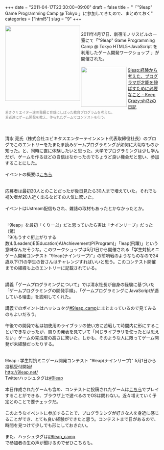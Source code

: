 +++
date = "2011-04-17T23:30:00+09:00"
draft = false
title = "「\"9leap\" Game Programming Camp @ Tokyo 」に参加してきたので、まとめておく"
categories = ["html5"]
slug = "9"
+++

<a href="http://3.bp.blogspot.com/-c-lRXz55CwE/Tasfc9o8K_I/AAAAAAAABJU/D62JwcigNlA/s1600/9leap.png" imageanchor="1" style="margin-left: 1em; margin-right: 1em;"><img align="left" border="0" src="http://3.bp.blogspot.com/-c-lRXz55CwE/Tasfc9o8K_I/AAAAAAAABJU/D62JwcigNlA/s320/9leap.png" alt="" width="245" /></a><br />
2011年4月17日、新宿モノリスビルの一室にて「"9leap" Game Programming Camp @ Tokyo HTML5+JavaScript を利用したゲーム開発ワークショップ 」が開催された。<br />
<br />
<a href="http://d.hatena.ne.jp/shi3z/20110404/1301928677" rel="nofollow" target="_blank"><img align="left" alt="" border="0" class="alignleft" height="130" src="http://capture.heartrails.com/150x130/shadow?http://d.hatena.ne.jp/shi3z/20110404/1301928677" width="150" /></a><a href="http://d.hatena.ne.jp/shi3z/20110404/1301928677" rel="nofollow" target="_blank">9leap:経験から考えた、プログラマが才能を伸ばすために必要なこと - Keep Crazy;shi3zの日記</a><a href="http://b.hatena.ne.jp/entry/http://d.hatena.ne.jp/shi3z/20110404/1301928677" rel="nofollow" target="_blank"><img alt="" border="0" src="http://b.hatena.ne.jp/entry/image/http://d.hatena.ne.jp/shi3z/20110404/1301928677" /></a><br />
<span style="color: grey; font-size: 80%;">若きクリエイター達の発掘と育成にしぼった教育プログラムを考えた。<br />
若者達にゲーム開発を教え、作られたゲームでコンテストを行う。</span><br />
<br />
<strong></strong><br />
<br />
清水 亮氏（株式会社ユビキタスエンターテインメント代表取締役社長）のブログでこのエントリーをたまたま読みゲームプログラミングが如何に大切なものか知った。と、同時に直に体験したいと思った。大学でプログラミングは少し学んだが、ゲームを作るほどの自信はなかったのでちょうど良い機会だと思い、参加することにした。<br />
<br />
イベントの概要は<a href="http://atnd.org/events/14391">こちら</a><br />
<a name="more"></a><br />
<br />
応募者は最初20人とのことだったが後日見たら30人まで増えていた。それでも補欠者が20人近く出るなどその人気に驚いた。<br />
<br />
イベントはUstream配信もされ、雑誌の取材もあったとかなかったとか。<br />
<br />
<br />
「9leap」を最初「くりーぷ」だと思っていたら実は「ナインリープ」だった（驚）<br />
「9(もうすぐ桁上がりする数)L(Leaders)E(Education)A(Achievement)P(Program)」「leap(飛躍)」という意味なんだそうな。このワークショップは5月1日から開催される「学生対抗ミニゲーム開発コンテスト "9leap(ナインリープ)"」の前哨戦のようなものなので24歳以下(?)の学生の皆さんはチャレンジすればいいと思う。このコンテスト開催までの経緯も上のエントリーに記載されている。<br />
<br />
<br />
講義「ゲームプログラミングについて」では清水社長が自身の経験に基づいた「ゲームプログラミングの開発手順」、「ゲームプログラミングにJavaScriptが適している理由」を説明してくれた。<br />
<br />
講義でのポイントはハッシュタグ<a href="http://twitter.com/search?q=%239leap_camp">#9leap_camp</a>にまとまっているので見てみるのもよいだろう。<br />
<br />
午後での開発で私は初使用のライブラリの使い方に苦戦して時間内に形にすることができなかったが、周りの発表を見ていて「同じライブラリを使ったとは思えない」ゲームの完成度の高さに驚いた。しかも、そのような人に限ってゲーム開発が未経験だったりする。<br />
<br />
<br />
9leap : 学生対抗ミニゲーム開発コンテスト "9leap(ナインリープ)" 5月1日から投稿受付開始!<br />
<a href="http://9leap.net/">http://9leap.net/</a><br />
Twitterハッシュタグは<a href="http://twitter.com/search?q=%239leap">#9leap</a><br />
<br />
本日作成されたゲームも含め、コンテストに投稿されたゲームは<a href="http://camp.9leap.net/">こちら</a>でプレイすることができる、ブラウザ上で遊べるのでOSは問わない。近々増えていく予定とのことで要チェックだ。<br />
<br />
このようなイベントに参加することで、プログラミングが好きな人を身近に感じることができ、とても良い経験ができたと思う。コンテストまで日があるので、時間を見つけて少しでも形にしておきたい。<br />
<br />
また、ハッシュタグは<a href="http://twitter.com/search?q=%239leap_camp">#9leap_camp</a><br />
で参加者の生の声が聞けるのでぜひこちらも。
